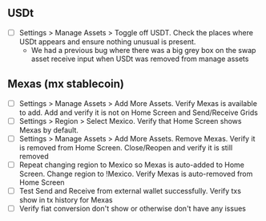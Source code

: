 ## USDt

- [ ] Settings > Manage Assets > Toggle off USDT. Check the places where USDt appears and ensure nothing unusual is present. 
    - We had a previous bug where there was a big grey box on the swap asset receive input when USDt was removed from manage assets

## Mexas (mx stablecoin)

- [ ] Settings > Manage Assets > Add More Assets. Verify Mexas is available to add. Add and verify it is not on Home Screen and Send/Receive Grids
- [ ] Settings > Region > Select Mexico. Verify that Home Screen shows Mexas by default.
- [ ] Settings > Manage Assets > Add More Assets. Remove Mexas. Verify it is removed from Home Screen. Close/Reopen and verify it is still removed
- [ ] Repeat changing region to Mexico so Mexas is auto-added to Home Screen. Change region to !Mexico. Verify Mexas is auto-removed from Home Screen
- [ ] Test Send and Receive from external wallet successfully. Verify txs show in tx history for Mexas
- [ ] Verify fiat conversion don't show or otherwise don't have any issues
